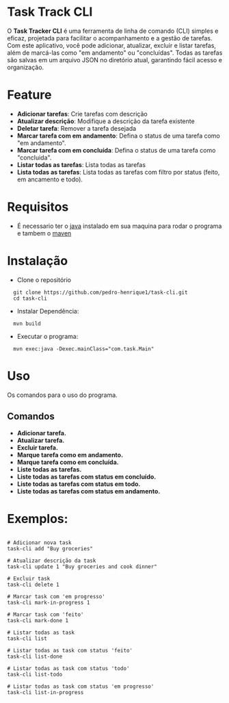 # Task Track CLI

O **Task Tracker CLI** é uma ferramenta de linha de comando (CLI) simples e eficaz, projetada para facilitar o
acompanhamento e a gestão de tarefas. Com este aplicativo, você pode adicionar, atualizar, excluir e listar tarefas,
além de marcá-las como "em andamento" ou "concluídas". Todas as tarefas são salvas em um arquivo JSON no diretório
atual, garantindo fácil acesso e organização.

# Feature

- **Adicionar tarefas**: Crie tarefas com descrição
- **Atualizar descrição**: Modifique a descrição da tarefa existente
- **Deletar tarefa**: Remover a tarefa desejada
- **Marcar tarefa com em andamento**: Defina o status de uma tarefa como "em andamento".
- **Marcar tarefa com em concluída**: Defina o status de uma tarefa como "concluida".
- **Listar todas as tarefas**: Lista todas as tarefas
- **Lista todas as tarefas**: Lista todas as tarefas com filtro por status (feito, em ancamento e todo).

# Requisitos

- É necessario ter o  [java](https://www.java.com/download/ie_manual.jsp) instalado em sua maquina para rodar o
  programa e tambem o [maven](https://maven.apache.org/install.html)

# Instalação

- Clone o repositório

```git
  git clone https://github.com/pedro-henrique1/task-cli.git
  cd task-cli
```

- Instalar Dependência:

```
  mvn build
```

- Executar o programa:

```
  mvn exec:java -Dexec.mainClass="com.task.Main"
```

# Uso

Os comandos para o uso do programa.

## Comandos

- **Adicionar tarefa.**
- **Atualizar tarefa.**
- **Excluir tarefa.**
- **Marque tarefa como em andamento.**
- **Marque tarefa como em concluída.**
- **Liste todas as tarefas.**
- **Liste todas as tarefas com status em concluído.**
- **Liste todas as tarefas com status em todo.**
- **Liste todas as tarefas com status em andamento.**

# Exemplos:

```

# Adicionar nova task
task-cli add "Buy groceries"

# Atualizar descrição da task
task-cli update 1 "Buy groceries and cook dinner"

# Excluir task
task-cli delete 1

# Marcar task com 'em progresso' 
task-cli mark-in-progress 1

# Marcar task com 'feito' 
task-cli mark-done 1

# Listar todas as task
task-cli list

# Listar todas as task com status 'feito'
task-cli list-done

# Listar todas as task com status 'todo'
task-cli list-todo

# Listar todas as task com status 'em progresso'
task-cli list-in-progress


```






